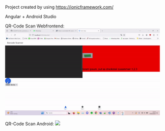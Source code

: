Project created by using https://ionicframework.com/

Angular + Android Studio 

QR-Code Scan Webfrontend:
![](./readmepics/current_web.gif)

QR-Code Scan Android:
![](./readmepics/current_android.gif)